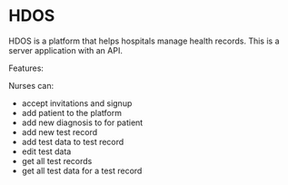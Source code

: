 # HDOS 
HDOS is a platform that helps hospitals manage
health records. This is a server application with 
an API. 

Features:

Nurses can: 
- accept invitations and signup 
- add patient to the platform 
- add new diagnosis to for patient 
- add new test record
- add test data to test record 
- edit test data
- get all test records 
- get all test data for a test record 


